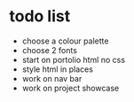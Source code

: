 # todo list

* choose a colour palette
* choose 2 fonts
* start on portolio html no css
* style html in places
* work on nav bar
* work on project showcase